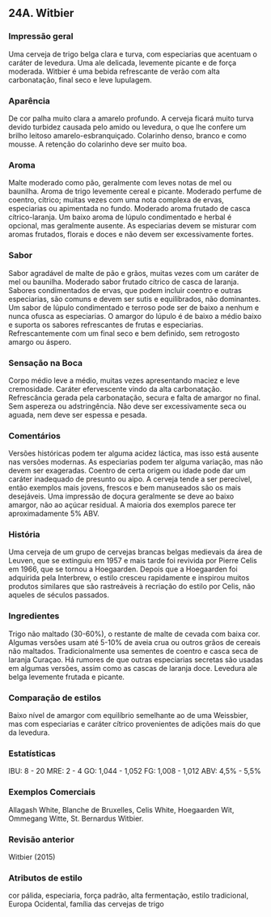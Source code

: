 ## 24A. Witbier

### Impressão geral

Uma cerveja de trigo belga clara e turva, com especiarias que acentuam o caráter de levedura. Uma ale delicada, levemente picante e de força moderada. Witbier é uma bebida refrescante de verão com alta carbonatação, final seco e leve lupulagem.

### Aparência

De cor palha muito clara a amarelo profundo. A cerveja ficará muito turva devido turbidez causada pelo amido ou levedura, o que lhe confere um brilho leitoso amarelo-esbranquiçado. Colarinho denso, branco e como mousse. A retenção do colarinho deve ser muito boa.

### Aroma

Malte moderado como pão, geralmente com leves notas de mel ou baunilha. Aroma de trigo levemente cereal e picante. Moderado perfume de coentro, cítrico; muitas vezes com uma nota complexa de ervas, especiarias ou apimentada no fundo. Moderado aroma frutado de casca cítrico-laranja. Um baixo aroma de lúpulo condimentado e herbal é opcional, mas geralmente ausente. As especiarias devem se misturar com aromas frutados, florais e doces e não devem ser excessivamente fortes.

### Sabor

Sabor agradável de malte de pão e grãos, muitas vezes com um caráter de mel ou baunilha. Moderado sabor frutado cítrico de casca de laranja. Sabores condimentados de ervas, que podem incluir coentro e outras especiarias, são comuns e devem ser sutis e equilibrados, não dominantes. Um sabor de lúpulo condimentado e terroso pode ser de baixo a nenhum e nunca ofusca as especiarias. O amargor do lúpulo é de baixo a médio baixo e suporta os sabores refrescantes de frutas e especiarias. Refrescantemente com um final seco e bem definido, sem retrogosto amargo ou áspero.

### Sensação na Boca

Corpo médio leve a médio, muitas vezes apresentando maciez e leve cremosidade. Caráter efervescente vindo da alta carbonatação. Refrescância gerada pela carbonatação, secura e falta de amargor no final. Sem aspereza ou adstringência. Não deve ser excessivamente seca ou aguada, nem deve ser espessa e pesada.

### Comentários

Versões históricas podem ter alguma acidez láctica, mas isso está ausente nas versões modernas. As especiarias podem ter alguma variação, mas não devem ser exageradas. Coentro de certa origem ou idade pode dar um caráter inadequado de presunto ou aipo. A cerveja tende a ser perecível, então exemplos mais jovens, frescos e bem manuseados são os mais desejáveis. Uma impressão de doçura geralmente se deve ao baixo amargor, não ao açúcar residual. A maioria dos exemplos parece ter aproximadamente 5% ABV.

### História

Uma cerveja de um grupo de cervejas brancas belgas medievais da área de Leuven, que se extinguiu em 1957 e mais tarde foi revivida por Pierre Celis em 1966, que se tornou a Hoegaarden. Depois que a Hoegaarden foi adquirida pela Interbrew, o estilo cresceu rapidamente e inspirou muitos produtos similares que são rastreáveis à recriação do estilo por Celis, não aqueles de séculos passados.

### Ingredientes

Trigo não maltado (30-60%), o restante de malte de cevada com baixa cor. Algumas versões usam até 5-10% de aveia crua ou outros grãos de cereais não maltados. Tradicionalmente usa sementes de coentro e casca seca de laranja Curaçao. Há rumores de que outras especiarias secretas são usadas em algumas versões, assim como as cascas de laranja doce. Levedura ale belga levemente frutada e picante.

### Comparação de estilos

Baixo nível de amargor com equilíbrio semelhante ao de uma Weissbier, mas com especiarias e caráter cítrico provenientes de adições mais do que da levedura.

### Estatísticas

IBU: 8 - 20
MRE: 2 - 4
GO: 1,044 - 1,052
FG: 1,008 - 1,012
ABV: 4,5% - 5,5%

### Exemplos Comerciais

Allagash White, Blanche de Bruxelles, Celis White, Hoegaarden Wit, Ommegang Witte, St. Bernardus Witbier.

### Revisão anterior

Witbier (2015)

### Atributos de estilo

cor pálida, especiaria, força padrão, alta fermentação, estilo tradicional, Europa Ocidental, família das cervejas de trigo
